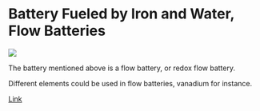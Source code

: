 # Battery Fueled by Iron and Water, Flow Batteries

[![](http://img.youtube.com/vi/HmtI8Wat7rY/0.jpg)](http://www.youtube.com/watch?v=HmtI8Wat7rY)

The battery mentioned above is a flow battery, or redox flow battery.

Different elements could be used in flow batteries, vanadium for instance.

[Link](https://www.greentechmedia.com/amp/article/another-flow-battery-maker-tries-residential-in-germany)













